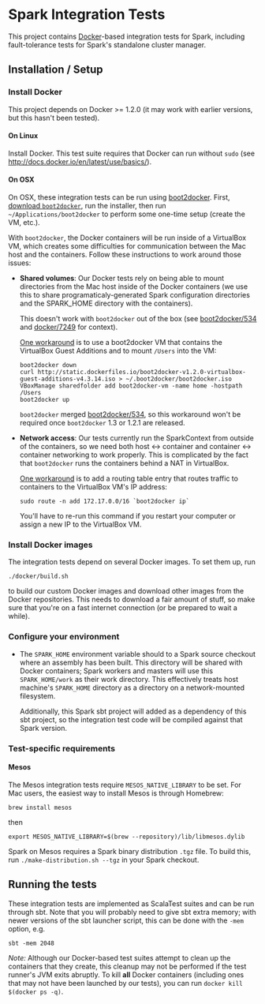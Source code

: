 # Spark Integration Tests

This project contains [Docker](http://docker.com)-based integration tests for Spark, including fault-tolerance tests for Spark's standalone cluster manager.

## Installation / Setup

### Install Docker

This project depends on Docker >= 1.2.0 (it may work with earlier versions, but this hasn't been tested).

#### On Linux

Install Docker.  This test suite requires that Docker can run without `sudo` (see http://docs.docker.io/en/latest/use/basics/).

#### On OSX

On OSX, these integration tests can be run using [boot2docker](https://github.com/boot2docker/boot2docker).
First, [download `boot2docker`](https://github.com/boot2docker/boot2docker/releases), run the installer, then run `~/Applications/boot2docker` to perform some one-time setup (create the VM, etc.).

With `boot2docker`, the Docker containers will be run inside of a VirtualBox VM, which creates some difficulties for communication between the Mac host and the containers.  Follow these instructions to work around those issues:

- **Shared volumes**: Our Docker tests rely on being able to mount directories from the Mac host inside of the Docker containers (we use this to share programaticaly-generated Spark configuration directories and the SPARK_HOME directory with the containers).

  This doesn't work with `boot2docker` out of the box (see [boot2docker/534](https://github.com/boot2docker/boot2docker/pull/534) and [docker/7249](https://github.com/docker/docker/issues/7249) for context).
  
  [One workaround](https://gist.github.com/mmerickel/e213fbe7ec7728e4d043#bind-mounting-from-os-x-into-docker-containers) is to use a boot2docker VM that contains the VirtualBox Guest Additions and to mount `/Users` into the VM:
  
  ```
  boot2docker down
  curl http://static.dockerfiles.io/boot2docker-v1.2.0-virtualbox-guest-additions-v4.3.14.iso > ~/.boot2docker/boot2docker.iso
  VBoxManage sharedfolder add boot2docker-vm -name home -hostpath /Users
  boot2docker up
  ``` 
  
  `boot2docker` merged [boot2docker/534](https://github.com/boot2docker/boot2docker/pull/534), so this workaround won't be required once `boot2docker` 1.3 or 1.2.1 are released.
   
- **Network access**:  Our tests currently run the SparkContext from outside of the containers, so we need both host <-> container and container <-> container networking to work properly.  This is complicated by the fact that `boot2docker` runs the containers behind a NAT in VirtualBox.

  [One workaround](https://github.com/boot2docker/boot2docker/issues/528) is to add a routing table entry that routes traffic to containers to the VirtualBox VM's IP address:
  
  ```
  sudo route -n add 172.17.0.0/16 `boot2docker ip`    
  ```
  
  You'll have to re-run this command if you restart your computer or assign a new IP to the VirtualBox VM.
  
  
### Install Docker images

The integration tests depend on several Docker images.  To set them up, run

```
./docker/build.sh
```

to build our custom Docker images and download other images from the Docker repositories.  This needs to download a fair amount of stuff, so make sure that you're on a fast internet connection (or be prepared to wait a while).

### Configure your environment

- The `SPARK_HOME` environment variable should to a Spark source checkout where an assembly has been built.  This directory will be shared with Docker containers; Spark workers and masters will use this `SPARK_HOME/work` as their work directory.  This effectively treats host machine's `SPARK_HOME` directory as a directory on a network-mounted filesystem.

  Additionally, this Spark sbt project will added as a dependency of this sbt project, so the integration test code will be compiled against that Spark version.


### Test-specific requirements

#### Mesos

The Mesos integration tests require `MESOS_NATIVE_LIBRARY` to be set.  For Mac users, the easiest way to install Mesos is through Homebrew:

```
brew install mesos
```

then

```
export MESOS_NATIVE_LIBRARY=$(brew --repository)/lib/libmesos.dylib
```

Spark on Mesos requires a Spark binary distribution `.tgz` file.  To build this, run `./make-distribution.sh --tgz` in your Spark checkout.

## Running the tests

These integration tests are implemented as ScalaTest suites and can be run through sbt.  Note that you will probably need to give sbt extra memory; with newer versions of the sbt launcher script, this can be done with the `-mem` option, e.g.

```
sbt -mem 2048
```

*Note:* Although our Docker-based test suites attempt to clean up the containers that they create, this cleanup may not be performed if the test runner's JVM exits abruptly.  To kill **all** Docker containers (including ones that may not have been launched by our tests), you can run `docker kill $(docker ps -q)`.